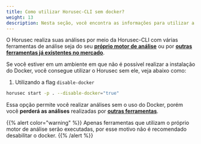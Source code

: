 ```yaml
---
title: Como utilizar Horusec-CLI sem docker?
weight: 13
description: Nesta seção, você encontra as informações para utilizar a Horusec-CLI sem o docker.
---
```



 O Horusec realiza suas análises por meio da Horusec-CLI com várias ferramentas de análise seja do seu [**próprio motor de análise**](/docs/pt-br/cli/analysis-tools/open-source-horusec-engine/) ou por [**outras ferramentas já existentes no mercado**](/docs/pt-br/cli/analysis-tools/security-tools/).


Se você estiver em um ambiente em que não é possível realizar a instalação do Docker, você consegue utilizar o Horusec sem ele, veja abaixo como: 

1. Utilizando a flag `disable-docker`

```bash
horusec start -p . --disable-docker="true"
```

Essa opção permite você realizar análises sem o uso do Docker, porém você **perderá as análises** realizadas por [**outras ferramentas**](/docs/pt-br/cli/analysis-tools/security-tools/).

{{% alert color="warning" %}}
Apenas ferramentas que utilizam o próprio motor de análise serão executadas, por esse motivo não é recomendado desabilitar o docker.
{{% /alert %}}